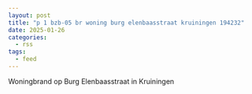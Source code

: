 ```yaml
---
layout: post
title: "p 1 bzb-05 br woning burg elenbaasstraat kruiningen 194232"
date: 2025-01-26
categories: 
  - rss
tags: 
  - feed
---
```


Woningbrand op Burg Elenbaasstraat in Kruiningen
